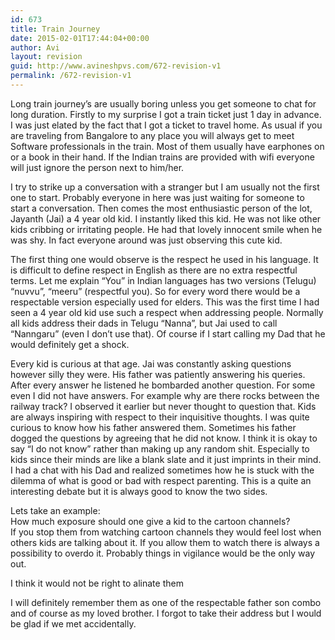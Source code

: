 ```yaml
---
id: 673
title: Train Journey
date: 2015-02-01T17:44:04+00:00
author: Avi
layout: revision
guid: http://www.avineshpvs.com/672-revision-v1
permalink: /672-revision-v1
---
```

Long train journey&#8217;s are usually boring unless you get someone to chat for long duration. Firstly to my surprise I got a train ticket just 1 day in advance. I was just elated by the fact that I got a ticket to travel home. As usual if you are traveling from Bangalore to any place you will always get to meet Software professionals in the train. Most of them usually have earphones on or a book in their hand. If the Indian trains are provided with wifi everyone will just ignore the person next to him/her. 

I try to strike up a conversation with a stranger but I am usually not the first one to start. Probably everyone in here was just waiting for someone to start a conversation. Then comes the most enthusiastic person of the lot, Jayanth (Jai) a 4 year old kid. I instantly liked this kid. He was not like other kids cribbing or irritating people. He had that lovely innocent smile when he was shy. In fact everyone around was just observing this cute kid. 

The first thing one would observe is the respect he used in his language. It is difficult to define respect in English as there are no extra respectful terms. Let me explain &#8220;You&#8221; in Indian languages has two versions (Telugu) &#8220;nuvvu&#8221;, &#8220;meeru&#8221; (respectful you). So for every word there would be a respectable version especially used for elders. This was the first time I had seen a 4 year old kid use such a respect when addressing people. Normally all kids address their dads in Telugu &#8220;Nanna&#8221;, but Jai used to call &#8220;Nanngaru&#8221; (even I don&#8217;t use that). Of course if I start calling my Dad that he would definitely get a shock.

Every kid is curious at that age. Jai was constantly asking questions however silly they were. His father was patiently answering his queries. After every answer he listened he bombarded another question. For some even I did not have answers. For example why are there rocks between the railway track? I observed it earlier but never thought to question that. Kids are always inspiring with respect to their inquisitive thoughts. I was quite curious to know how his father answered them. Sometimes his father dogged the questions by agreeing that he did not know. I think it is okay to say &#8220;I do not know&#8221; rather than making up any random shit. Especially to kids since their minds are like a blank slate and it just imprints in their mind. I had a chat with his Dad and realized sometimes how he is stuck with the dilemma of what is good or bad with respect parenting. This is a quite an interesting debate but it is always good to know the two sides.

Lets take an example:  
How much exposure should one give a kid to the cartoon channels?  
If you stop them from watching cartoon channels they would feel lost when others kids are talking about it. If you allow them to watch there is always a possibility to overdo it. Probably things in vigilance would be the only way out.

I think it would not be right to alinate them 

I will definitely remember them as one of the respectable father son combo and of course as my loved brother. I forgot to take their address but I would be glad if we met accidentally.
